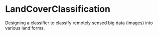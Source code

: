 # LandCoverClassification
Designing a classifier to classify remotely sensed big data (images) into various land forms.
